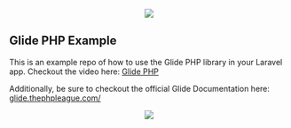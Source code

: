 <p align="center"><img src="https://raw.githubusercontent.com/thedevdojo/glide-php-example/master/public/glide-php-logo.png"></p>

## Glide PHP Example

This is an example repo of how to use the Glide PHP library in your Laravel app. Checkout the video here: [Glide PHP](https://devdojo.com)

Additionally, be sure to checkout the official Glide Documentation here: [glide.thephpleague.com/](http://glide.thephpleague.com/)

<p align="center"><img src="https://raw.githubusercontent.com/thedevdojo/glide-php-example/master/public/glide-php.jpg"></p>
